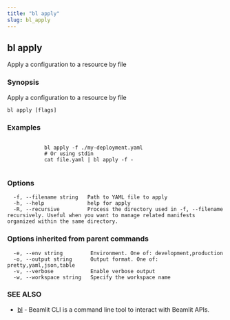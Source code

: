 ```yaml
---
title: "bl apply"
slug: bl_apply
---
```

## bl apply

Apply a configuration to a resource by file

### Synopsis

Apply a configuration to a resource by file

```
bl apply [flags]
```

### Examples

```

			bl apply -f ./my-deployment.yaml
			# Or using stdin
			cat file.yaml | bl apply -f -
		
```

### Options

```
  -f, --filename string   Path to YAML file to apply
  -h, --help              help for apply
  -R, --recursive         Process the directory used in -f, --filename recursively. Useful when you want to manage related manifests organized within the same directory.
```

### Options inherited from parent commands

```
  -e, --env string         Environment. One of: development,production
  -o, --output string      Output format. One of: pretty,yaml,json,table
  -v, --verbose            Enable verbose output
  -w, --workspace string   Specify the workspace name
```

### SEE ALSO

* [bl](bl.md)	 - Beamlit CLI is a command line tool to interact with Beamlit APIs.

